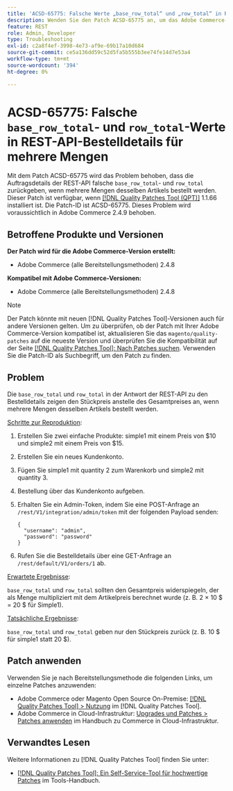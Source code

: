 ```yaml
---
title: 'ACSD-65775: Falsche Werte „base_row_total“ und „row_total“ in REST-API-Bestelldetails für mehrere Mengen'
description: Wenden Sie den Patch ACSD-65775 an, um das Adobe Commerce-Problem zu beheben, bei dem die REST-API-Bestelldetails falsche Werte für „base_row_total“ und „row_total“ zurückgeben, wenn mehrere Mengen desselben Artikels bestellt werden.
feature: REST
role: Admin, Developer
type: Troubleshooting
exl-id: c2a8f4ef-3998-4e73-af9e-69b17a10d684
source-git-commit: ce5a136dd59c52d5fa5b555b3ee74fe14d7e53a4
workflow-type: tm+mt
source-wordcount: '394'
ht-degree: 0%

---
```


# ACSD-65775: Falsche `base_row_total`- und `row_total`-Werte in REST-API-Bestelldetails für mehrere Mengen

Mit dem Patch ACSD-65775 wird das Problem behoben, dass die Auftragsdetails der REST-API falsche `base_row_total`- und `row_total` zurückgeben, wenn mehrere Mengen desselben Artikels bestellt werden. Dieser Patch ist verfügbar, wenn [[!DNL Quality Patches Tool (QPT)]](/help/tools/quality-patches-tool/quality-patches-tool-to-self-serve-quality-patches.md) 1.1.66 installiert ist. Die Patch-ID ist ACSD-65775. Dieses Problem wird voraussichtlich in Adobe Commerce 2.4.9 behoben.

## Betroffene Produkte und Versionen

**Der Patch wird für die Adobe Commerce-Version erstellt:**

* Adobe Commerce (alle Bereitstellungsmethoden) 2.4.8

**Kompatibel mit Adobe Commerce-Versionen:**

* Adobe Commerce (alle Bereitstellungsmethoden) 2.4.8

>[!NOTE]
>
>Der Patch könnte mit neuen [!DNL Quality Patches Tool]-Versionen auch für andere Versionen gelten. Um zu überprüfen, ob der Patch mit Ihrer Adobe Commerce-Version kompatibel ist, aktualisieren Sie das `magento/quality-patches` auf die neueste Version und überprüfen Sie die Kompatibilität auf der Seite [[!DNL Quality Patches Tool]: Nach Patches suchen](https://experienceleague.adobe.com/tools/commerce-quality-patches/index.html?lang=de). Verwenden Sie die Patch-ID als Suchbegriff, um den Patch zu finden.

## Problem

Die `base_row_total` und `row_total` in der Antwort der REST-API zu den Bestelldetails zeigen den Stückpreis anstelle des Gesamtpreises an, wenn mehrere Mengen desselben Artikels bestellt werden.

<u>Schritte zur Reproduktion</u>:

1. Erstellen Sie zwei einfache Produkte: simple1 mit einem Preis von $10 und simple2 mit einem Preis von $15.
1. Erstellen Sie ein neues Kundenkonto.
1. Fügen Sie simple1 mit quantity 2 zum Warenkorb und simple2 mit quantity 3.
1. Bestellung über das Kundenkonto aufgeben.
1. Erhalten Sie ein Admin-Token, indem Sie eine POST-Anfrage an `/rest/V1/integration/admin/token` mit der folgenden Payload senden:

   ```
   {
     "username": "admin",
     "password": "password"
   }
   ```

1. Rufen Sie die Bestelldetails über eine GET-Anfrage an `/rest/default/V1/orders/1` ab.

<u>Erwartete Ergebnisse</u>:

`base_row_total` und `row_total` sollten den Gesamtpreis widerspiegeln, der als Menge multipliziert mit dem Artikelpreis berechnet wurde (z. B. 2 × 10 $ = 20 $ für Simple1).

<u>Tatsächliche Ergebnisse</u>:

`base_row_total` und `row_total` geben nur den Stückpreis zurück (z. B. 10 $ für simple1 statt 20 $).

## Patch anwenden

Verwenden Sie je nach Bereitstellungsmethode die folgenden Links, um einzelne Patches anzuwenden:

* Adobe Commerce oder Magento Open Source On-Premise: [[!DNL Quality Patches Tool] > Nutzung](/help/tools/quality-patches-tool/usage.md) im [!DNL Quality Patches Tool].
* Adobe Commerce in Cloud-Infrastruktur: [Upgrades und Patches > Patches anwenden](https://experienceleague.adobe.com/docs/commerce-cloud-service/user-guide/develop/upgrade/apply-patches.html?lang=de) im Handbuch zu Commerce in Cloud-Infrastruktur.

## Verwandtes Lesen

Weitere Informationen zu [!DNL Quality Patches Tool] finden Sie unter:

* [[!DNL Quality Patches Tool]: Ein Self-Service-Tool für hochwertige Patches](/help/tools/quality-patches-tool/quality-patches-tool-to-self-serve-quality-patches.md) im Tools-Handbuch.
